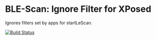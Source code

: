 # BLE-Scan: Ignore Filter for XPosed

Ignores filters set by apps for startLeScan.

[![Build Status](https://travis-ci.org/YtvwlD/XPosed-BLE-scan-ignore-filter.svg?branch=master)](https://travis-ci.org/YtvwlD/XPosed-BLE-scan-ignore-filter)
